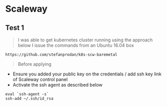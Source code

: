 # Scaleway

## Test 1

> I was able to get kubernetes cluster running using the approach below 
I issue the commands from an Ubuntu 16.04 box
```
https://github.com/stefanprodan/k8s-scw-baremetal
```
> Before applying
- Ensure you added your public key on the credentials / add ssh key link of Scaleway control panel  
- Activate the ssh agent as described below

```
eval `ssh-agent -s`
ssh-add ~/.ssh/id_rsa
``` 


